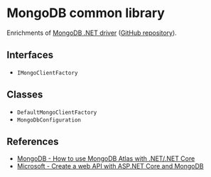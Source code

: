 # MongoDB common library

Enrichments of [MongoDB .NET driver](https://mongodb.github.io/mongo-csharp-driver/) ([GitHub repository](https://github.com/mongodb/mongo-csharp-driver)).

## Interfaces

* `IMongoClientFactory`

## Classes

* `DefaultMongoClientFactory`
* `MongoDbConfiguration`

## References

* [MongoDB - How to use MongoDB Atlas with .NET/.NET Core](https://www.mongodb.com/languages/how-to-use-mongodb-with-dotnet)
* [Microsoft - Create a web API with ASP.NET Core and MongoDB](https://docs.microsoft.com/en-us/aspnet/core/tutorials/first-mongo-app)
